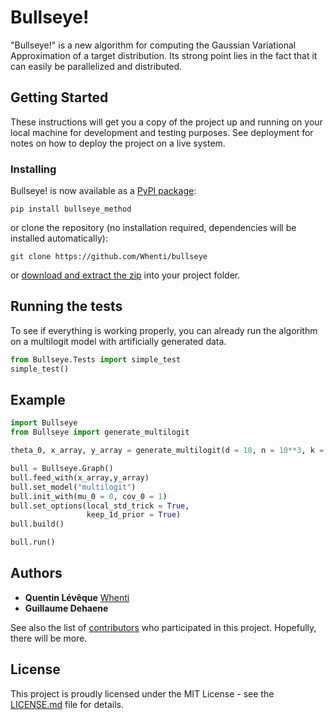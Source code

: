 # Bullseye!

"Bullseye!" is a new algorithm for computing the Gaussian Variational Approximation of a target distribution. Its strong point lies in the fact that it can easily be parallelized and distributed.

## Getting Started

These instructions will get you a copy of the project up and running on your local machine for development and testing purposes. See deployment for notes on how to deploy the project on a live system.

### Installing

Bullseye! is now available as a [PyPI package](https://pypi.python.org/pypi/bullseye_method/):

```
pip install bullseye_method
```

or clone the repository (no installation required, dependencies will be installed automatically):

```
git clone https://github.com/Whenti/bullseye
```

or [download and extract the zip](https://github.com/Whenti/bullseye/archive/master.zip) into your project folder.

## Running the tests

To see if everything is working properly, you can already run the algorithm on a multilogit model with artificially generated data.

```py
from Bullseye.Tests import simple_test
simple_test()
```

## Example

```py
import Bullseye
from Bullseye import generate_multilogit

theta_0, x_array, y_array = generate_multilogit(d = 10, n = 10**3, k = 5)

bull = Bullseye.Graph()
bull.feed_with(x_array,y_array)
bull.set_model("multilogit")
bull.init_with(mu_0 = 0, cov_0 = 1)
bull.set_options(local_std_trick = True,
                 keep_1d_prior = True)
bull.build()

bull.run()
```

## Authors

* **Quentin Lévêque** [Whenti](https://github.com/Whenti)
* **Guillaume Dehaene**

See also the list of [contributors](https://github.com/Whenti/bullseye/contributors) who participated in this project. Hopefully, there will be more.

## License

This project is proudly licensed under the MIT License - see the [LICENSE.md](LICENSE.md) file for details.